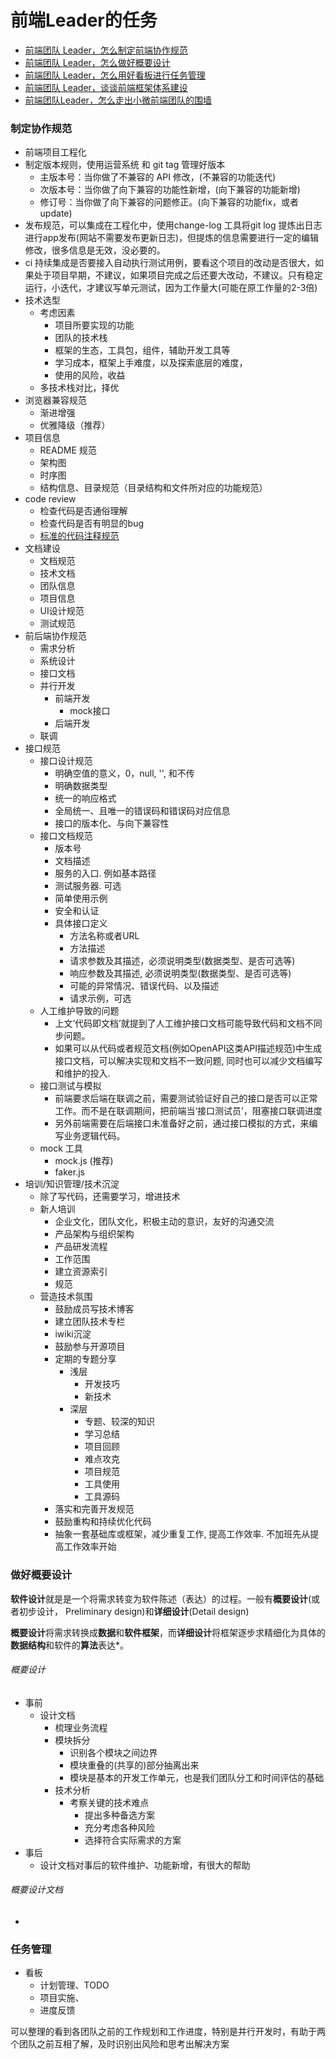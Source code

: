 # 前端Leader的任务

- [前端团队 Leader，怎么制定前端协作规范](https://juejin.cn/post/6844903897610321934#heading-48)
- [前端团队 Leader，怎么做好概要设计](https://juejin.cn/post/6844903936504119304)
- [前端团队 Leader，怎么用好看板进行任务管理](https://juejin.cn/post/6844903953939824654)
- [前端团队 Leader，谈谈前端框架体系建设](https://juejin.cn/post/6844904016200073223)
- [前端团队Leader，怎么走出小微前端团队的围墙](https://juejin.cn/post/6844904001603895304)

### 制定协作规范
- 前端项目工程化
- 制定版本规则，使用运营系统 和 git tag 管理好版本
  - 主版本号：当你做了不兼容的 API 修改，(不兼容的功能迭代)
  - 次版本号：当你做了向下兼容的功能性新增，(向下兼容的功能新增)
  - 修订号：当你做了向下兼容的问题修正。(向下兼容的功能fix，或者 update)
- 发布规范，可以集成在工程化中，使用change-log 工具将git log 提炼出日志进行app发布(网站不需要发布更新日志)，但提炼的信息需要进行一定的编辑修改，很多信息是无效，没必要的。 
- ci 持续集成是否要接入自动执行测试用例，要看这个项目的改动是否很大，如果处于项目早期，不建议，如果项目完成之后还要大改动，不建议。只有稳定运行，小迭代，才建议写单元测试，因为工作量大(可能在原工作量的2-3倍)
- 技术选型
  - 考虑因素
    - 项目所要实现的功能
    - 团队的技术栈
    - 框架的生态，工具包，组件，辅助开发工具等
    - 学习成本，框架上手难度，以及探索底层的难度，
    - 使用的风险，收益
  - 多技术栈对比，择优
- 浏览器兼容规范
  - 渐进增强
  - 优雅降级（推荐）
- 项目信息
  - README 规范
  - 架构图
  - 时序图
  - 结构信息、目录规范（目录结构和文件所对应的功能规范）
- code review
  - 检查代码是否通俗理解
  - 检查代码是否有明显的bug
  - [标准的代码注释规范](https://juejin.cn/post/6844903897610321934#heading-34)
- 文档建设
  - 文档规范
  - 技术文档
  - 团队信息
  - 项目信息
  - UI设计规范
  - 测试规范
- 前后端协作规范
  - 需求分析
  - 系统设计
  - 接口文档
  - 并行开发
    - 前端开发
      - mock接口
    - 后端开发
  - 联调
- 接口规范
  - 接口设计规范
    - 明确空值的意义，0，null, '', 和不传
    - 明确数据类型
    - 统一的响应格式
    - 全局统一、且唯一的错误码和错误码对应信息
    - 接口的版本化、与向下兼容性
  - 接口文档规范
    - 版本号
    - 文档描述
    - 服务的入口. 例如基本路径
    - 测试服务器. 可选
    - 简单使用示例
    - 安全和认证
    - 具体接口定义
      - 方法名称或者URL
      - 方法描述
      - 请求参数及其描述，必须说明类型(数据类型、是否可选等)
      - 响应参数及其描述, 必须说明类型(数据类型、是否可选等)
      - 可能的异常情况、错误代码、以及描述
      - 请求示例，可选
  - 人工维护导致的问题
    - 上文‘代码即文档’就提到了人工维护接口文档可能导致代码和文档不同步问题。
    - 如果可以从代码或者规范文档(例如OpenAPI这类API描述规范)中生成接口文档，可以解决实现和文档不一致问题, 同时也可以减少文档编写和维护的投入.
  - 接口测试与模拟
    - 前端要求后端在联调之前，需要测试验证好自己的接口是否可以正常工作。而不是在联调期间，把前端当‘接口测试员’，阻塞接口联调进度
    - 另外前端需要在后端接口未准备好之前，通过接口模拟的方式，来编写业务逻辑代码。
  - mock 工具
    - mock.js (推荐)
    - faker.js
- 培训/知识管理/技术沉淀
  - 除了写代码，还需要学习，增进技术
  - 新人培训
    - 企业文化，团队文化，积极主动的意识，友好的沟通交流
    - 产品架构与组织架构
    - 产品研发流程
    - 工作范围
    - 建立资源索引
    - 规范
  - 营造技术氛围
    - 鼓励成员写技术博客
    - 建立团队技术专栏
    - iwiki沉淀
    - 鼓励参与开源项目
    - 定期的专题分享
      - 浅层
        - 开发技巧
        - 新技术
      - 深层
        - 专题、较深的知识
        - 学习总结
        - 项目回顾
        - 难点攻克
        - 项目规范
        - 工具使用
        - 工具源码
    - 落实和完善开发规范
    - 鼓励重构和持续优化代码
    - 抽象一套基础库或框架，减少重复工作, 提高工作效率. 不加班先从提高工作效率开始
### 做好概要设计
**软件设计**就是是一个将需求转变为软件陈述（表达）的过程。一般有**概要设计**(或者初步设计， Preliminary design)和**详细设计**(Detail design)  

**概要设计**将需求转换成**数据**和**软件框架**，而**详细设计**将框架逐步求精细化为具体的**数据结构**和软件的**算法**表达*。  

###### 概要设计
- 事前
  - 设计文档
    - 梳理业务流程
    - 模块拆分
      - 识别各个模块之间边界
      - 模块重叠的(共享的)部分抽离出来
      - 模块是基本的开发工作单元，也是我们团队分工和时间评估的基础
    - 技术分析
      - 考察关键的技术难点
        - 提出多种备选方案
        - 充分考虑各种风险
        - 选择符合实际需求的方案
- 事后
  - 设计文档对事后的软件维护、功能新增，有很大的帮助 

###### 概要设计文档
- 
### 任务管理
- 看板
  - 计划管理、TODO
  - 项目实施、
  - 进度反馈  

可以整理的看到各团队之前的工作规划和工作进度，特别是并行开发时，有助于两个团队之前互相了解，及时识别出风险和思考出解决方案